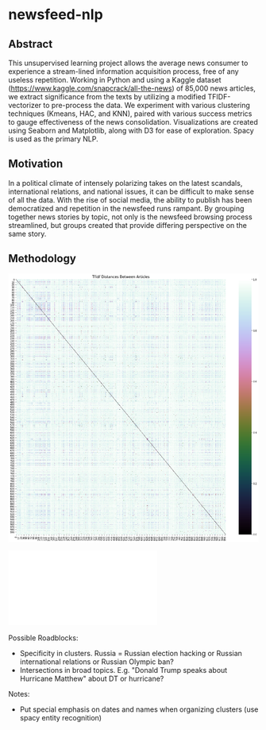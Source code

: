 # newsfeed-nlp

## Abstract 
This unsupervised learning project allows the average news consumer to experience a stream-lined information acquisition process, free of any useless repetition. Working in Python and using a Kaggle dataset (https://www.kaggle.com/snapcrack/all-the-news) of 85,000 news articles, we extract significance from the texts by utilizing a modified TFIDF-vectorizer to pre-process the data. We experiment with various clustering techniques (Kmeans, HAC, and KNN), paired with various success metrics to gauge effectiveness of the news consolidation. Visualizations are created using Seaborn and Matplotlib, along with D3 for ease of exploration. Spacy is used as the primary NLP.

## Motivation
In a political climate of intensely polarizing takes on the latest scandals, international relations, and national issues, it can be difficult to make sense of all the data. With the rise of social media, the ability to publish has been democratized and repetition in the newsfeed runs rampant. By grouping together news stories by topic, not only is the newsfeed browsing process streamlined, but groups created that provide differing perspective on the same story.

## Methodology

![Distance Heatmap](/Visualizations/distance_heatmap.png)


![Cluster Centers](/Visualizations/Cluster_Centers.html)

Possible Roadblocks:
* Specificity in clusters. Russia = Russian election hacking or Russian international relations or Russian Olympic ban?
* Intersections in broad topics. E.g. "Donald Trump speaks about Hurricane Matthew" about DT or hurricane?


Notes:
* Put special emphasis on dates and names when organizing clusters (use spacy entity recognition) 



